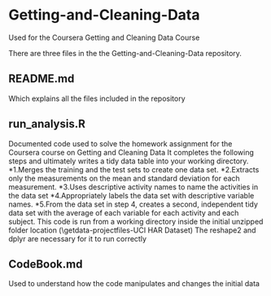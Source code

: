 # Getting-and-Cleaning-Data
Used for the Coursera Getting and Cleaning Data Course

There are three files in the the Getting-and-Cleaning-Data repository.

## README.md
  Which explains all the files included in the repository
## run_analysis.R
  Documented code used to solve the homework assignment for the Coursera course on Getting and Cleaning Data
  It completes the following steps  and ultimately writes a tidy data table into your working directory.
  *1.Merges the training and the test sets to create one data set.
  *2.Extracts only the measurements on the mean and standard deviation for each measurement. 
  *3.Uses descriptive activity names to name the activities in the data set
  *4.Appropriately labels the data set with descriptive variable names. 
  *5.From the data set in step 4, creates a second, independent tidy data set with the average of each variable for each activity and each subject.
  This code is run from a working directory inside the initial unzipped folder location (\getdata-projectfiles-UCI HAR Dataset)
  The reshape2 and dplyr are necessary for it to run correctly 
## CodeBook.md
 Used to understand how the code manipulates and changes the initial data
